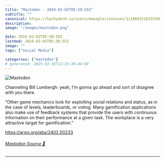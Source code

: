 ```yaml
---
title: "Mastodon - 2024-02-02T05:50:55Z"
subtitle: ""
canonical: https://hachyderm.io/users/mweagle/statuses/111860321815539883
description:
image: "/images/mastodon.png"

date: 2024-02-02T05:50:55Z
lastmod: 2024-02-02T05:50:55Z
image: ""
tags: ["Social Media"]

categories: ["mastodon"]
# generated: 2025-03-16T12:33:30-04:00
---
```

![Mastodon](/images/mastodon.png)

<p>Channeling Bill Lumbergh: yeah, I’m gonna go ahead and sort of disagree with you there.</p><p>“Other game mechanics look for exploiting social relations and status, as in the case of levels, leaderboards, or voting. Many gamification applications also make use of feedback systems that provide the users with continuous information on their performance at a given task. The workplace is a very attractive target for gamification.”</p><p><a href="https://arxiv.org/abs/2402.00233" target="_blank" rel="nofollow noopener noreferrer" translate="no"><span class="invisible">https://</span><span class="">arxiv.org/abs/2402.00233</span><span class="invisible"></span></a></p>


###### [Mastodon Source 🐘](https://hachyderm.io/@mweagle/111860321815539883)

___
